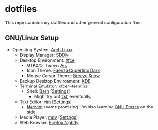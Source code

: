 # dotfiles

This repo contains my dotfiles and other general configuration files.

## GNU/Linux Setup

* Operating System: [Arch Linux](https://www.archlinux.org/)
  * Display Manager: [SDDM](https://github.com/sddm/sddm)
  * Desktop Environment: [Xfce](https://xfce.org/)
    * GTK2/3 Theme: [Arc](https://github.com/horst3180/arc-theme)
    * Icon Theme: [Faenza Cupertino Dark](https://www.gnome-look.org/content/show.php/Faenza-Cupertino?content=129008)
    * Mouse Cursor Theme: [Breeze Snow](https://kver.wordpress.com/2015/01/09/curses-i-mean-cursors/)
  * Backup Desktop Environment: [KDE](https://kde.org/)
  * Terminal Emulator: [xfce4-terminal](https://docs.xfce.org/apps/terminal/start)
    * Shell: [Bash](https://www.gnu.org/software/bash/) [[Settings](bash/bashrc)]
      * Might try out [zsh](https://www.zsh.org/) eventually.  
  * Text Editor: [vim](https://www.vim.org/) [[Settings](vim/)]
    * [Neovim](https://neovim.io/) seems promising. I'm also learning [GNU Emacs](https://www.gnu.org/software/emacs/) on the side.
  * Media Player: [mpv](https://mpv.io/) [[Settings](mpv/mpv.conf)]
  * Web Browser: [Firefox Nightly](https://www.mozilla.org/en-US/firefox/channel/desktop/#nightly)

